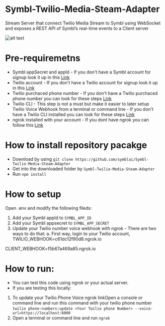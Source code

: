 # Symbl-Twilio-Media-Steam-Adapter

Stream Server that connect Twilio Media Stream to Symbl using WebSocket and exposes a REST API of Symbl’s real-time events to a Client server

![alt text](https://guysapir-postman-experiment-bucket.s3-us-west-2.amazonaws.com/Screen+Shot+2021-03-02+at+2.55.23+PM.png)

# Pre-requiremetns
- Symbl appSecret and appId - If you don't have a Symbl account for signup look it up in this [Link](https://platform.symbl.ai/#/signup)
- Twilio account - If you don't have a Twilio account for signup look it up in this [Link](https://www.twilio.com/try-twilio)
- Twilio purchaced phone number - If you don't have a Twilio purchaced phone number you can look for these steps [Link](https://support.twilio.com/hc/en-us/articles/223135247-How-to-Search-for-and-Buy-a-Twilio-Phone-Number-from-Console)
- Twilio CLI - This step is not a must but make it easier to later setup Twilio Voice Webhook from a terminal or command line - If you don't have a Twilio CLI installed you can look for these steps [Link](https://www.twilio.com/docs/twilio-cli/quickstart)
- ngrok installed with your account - If you dont have ngrok you can follow this [Link](https://dashboard.ngrok.com/get-started/setup)


# How to install repository pacakge
- Download by using ```git clone https://github.com/symblai/Symbl-Twilio-Media-Steam-Adapter```
- Get into the downloaded folder by ```Symbl-Twilio-Media-Steam-Adapter```
- Run ```npm install```

# How to setup
Open .env and modify the following fileds:
1. Add your Symbl appId to ```SYMBL_APP_ID```
2. Add your Symbl appsecret to ```SYMBL_APP_SECRET```
3. Update your Twilio number voice webhook with ngrok - There are two ways to do that:
a. First way, login to your Twilio account, TWILIO_WEBHOOK=c61dc12f90d8.ngrok.io

CLIENT_WEBHOOK=f5b67a469a85.ngrok.io
# How to run:

- You can test this code using ngrok or your actual server. 
- If you are testing this locally:
1. To update your Twilio Phone Voice ngrok linkOpen a console or command line and run this command with your twilio phone number ```twilio phone-numbers:update <Your Twilio phone Number> --voice-url=https://localhost:8000```
2. Open a terminal or command line and run ```ngrok```



